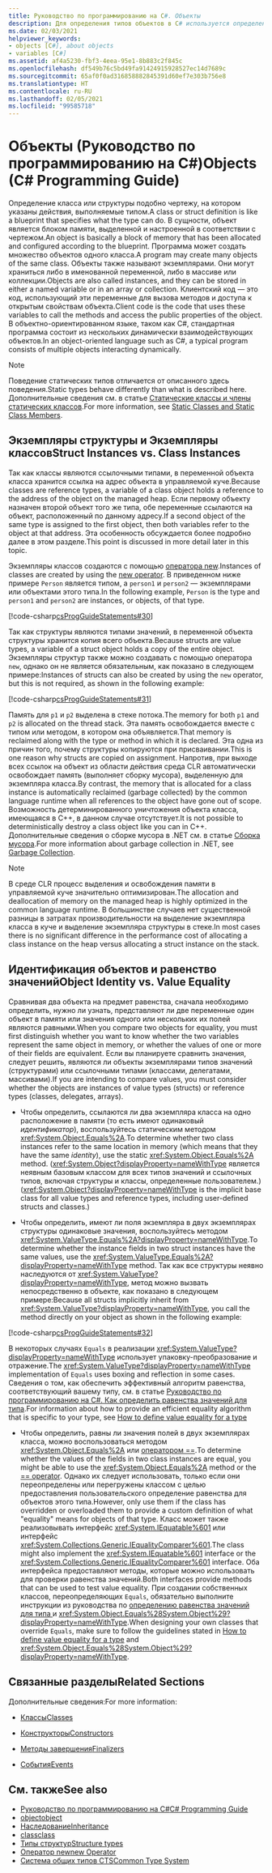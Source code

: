 ```yaml
---
title: Руководство по программированию на C#. Объекты
description: Для определения типов объектов в C# используется определение класса или структуры. В объектно-ориентированном языке, таком как C#, программа состоит из динамически взаимодействующих объектов.
ms.date: 02/03/2021
helpviewer_keywords:
- objects [C#], about objects
- variables [C#]
ms.assetid: af4a5230-fbf3-4eea-95e1-8b883c2f845c
ms.openlocfilehash: df549b76c5bd49fa91424915928527ec14d7689c
ms.sourcegitcommit: 65af0f0ad316858882845391d60ef7e303b756e8
ms.translationtype: HT
ms.contentlocale: ru-RU
ms.lasthandoff: 02/05/2021
ms.locfileid: "99585718"
---
```

# <a name="objects-c-programming-guide"></a><span data-ttu-id="92f15-104">Объекты (Руководство по программированию на C#)</span><span class="sxs-lookup"><span data-stu-id="92f15-104">Objects (C# Programming Guide)</span></span>

<span data-ttu-id="92f15-105">Определение класса или структуры подобно чертежу, на котором указаны действия, выполняемые типом.</span><span class="sxs-lookup"><span data-stu-id="92f15-105">A class or struct definition is like a blueprint that specifies what the type can do.</span></span> <span data-ttu-id="92f15-106">В сущности, объект является блоком памяти, выделенной и настроенной в соответствии с чертежом.</span><span class="sxs-lookup"><span data-stu-id="92f15-106">An object is basically a block of memory that has been allocated and configured according to the blueprint.</span></span> <span data-ttu-id="92f15-107">Программа может создать множество объектов одного класса.</span><span class="sxs-lookup"><span data-stu-id="92f15-107">A program may create many objects of the same class.</span></span> <span data-ttu-id="92f15-108">Объекты также называют экземплярами. Они могут храниться либо в именованной переменной, либо в массиве или коллекции.</span><span class="sxs-lookup"><span data-stu-id="92f15-108">Objects are also called instances, and they can be stored in either a named variable or in an array or collection.</span></span> <span data-ttu-id="92f15-109">Клиентский код — это код, использующий эти переменные для вызова методов и доступа к открытым свойствам объекта.</span><span class="sxs-lookup"><span data-stu-id="92f15-109">Client code is the code that uses these variables to call the methods and access the public properties of the object.</span></span> <span data-ttu-id="92f15-110">В объектно-ориентированном языке, таком как C#, стандартная программа состоит из нескольких динамически взаимодействующих объектов.</span><span class="sxs-lookup"><span data-stu-id="92f15-110">In an object-oriented language such as C#, a typical program consists of multiple objects interacting dynamically.</span></span>  
  
> [!NOTE]
> <span data-ttu-id="92f15-111">Поведение статических типов отличается от описанного здесь поведения.</span><span class="sxs-lookup"><span data-stu-id="92f15-111">Static types behave differently than what is described here.</span></span> <span data-ttu-id="92f15-112">Дополнительные сведения см. в статье [Статические классы и члены статических классов](./static-classes-and-static-class-members.md).</span><span class="sxs-lookup"><span data-stu-id="92f15-112">For more information, see [Static Classes and Static Class Members](./static-classes-and-static-class-members.md).</span></span>
  
## <a name="struct-instances-vs-class-instances"></a><span data-ttu-id="92f15-113">Экземпляры структуры и Экземпляры классов</span><span class="sxs-lookup"><span data-stu-id="92f15-113">Struct Instances vs. Class Instances</span></span>  

 <span data-ttu-id="92f15-114">Так как классы являются ссылочными типами, в переменной объекта класса хранится ссылка на адрес объекта в управляемой куче.</span><span class="sxs-lookup"><span data-stu-id="92f15-114">Because classes are reference types, a variable of a class object holds a reference to the address of the object on the managed heap.</span></span> <span data-ttu-id="92f15-115">Если первому объекту назначен второй объект того же типа, обе переменные ссылаются на объект, расположенный по данному адресу.</span><span class="sxs-lookup"><span data-stu-id="92f15-115">If a second object of the same type is assigned to the first object, then both variables refer to the object at that address.</span></span> <span data-ttu-id="92f15-116">Эта особенность обсуждается более подробно далее в этом разделе.</span><span class="sxs-lookup"><span data-stu-id="92f15-116">This point is discussed in more detail later in this topic.</span></span>  
  
 <span data-ttu-id="92f15-117">Экземпляры классов создаются с помощью [оператора new](../../language-reference/operators/new-operator.md).</span><span class="sxs-lookup"><span data-stu-id="92f15-117">Instances of classes are created by using the [new operator](../../language-reference/operators/new-operator.md).</span></span> <span data-ttu-id="92f15-118">В приведенном ниже примере `Person` является типом, а `person1` и `person2` — экземплярами или объектами этого типа.</span><span class="sxs-lookup"><span data-stu-id="92f15-118">In the following example, `Person` is the type and `person1` and `person2` are instances, or objects, of that type.</span></span>  
  
 [!code-csharp[csProgGuideStatements#30](~/samples/snippets/csharp/VS_Snippets_VBCSharp/csProgGuideStatements/CS/Statements.cs#30)]  
  
 <span data-ttu-id="92f15-119">Так как структуры являются типами значений, в переменной объекта структуры хранится копия всего объекта.</span><span class="sxs-lookup"><span data-stu-id="92f15-119">Because structs are value types, a variable of a struct object holds a copy of the entire object.</span></span> <span data-ttu-id="92f15-120">Экземпляры структур также можно создавать с помощью оператора `new`, однако он не является обязательным, как показано в следующем примере:</span><span class="sxs-lookup"><span data-stu-id="92f15-120">Instances of structs can also be created by using the `new` operator, but this is not required, as shown in the following example:</span></span>  
  
 [!code-csharp[csProgGuideStatements#31](~/samples/snippets/csharp/VS_Snippets_VBCSharp/csProgGuideStatements/CS/Statements.cs#31)]  
  
 <span data-ttu-id="92f15-121">Память для `p1` и `p2` выделена в стеке потока.</span><span class="sxs-lookup"><span data-stu-id="92f15-121">The memory for both `p1` and `p2` is allocated on the thread stack.</span></span> <span data-ttu-id="92f15-122">Эта память освобождается вместе с типом или методом, в котором она объявляется.</span><span class="sxs-lookup"><span data-stu-id="92f15-122">That memory is reclaimed along with the type or method in which it is declared.</span></span> <span data-ttu-id="92f15-123">Эта одна из причин того, почему структуры копируются при присваивании.</span><span class="sxs-lookup"><span data-stu-id="92f15-123">This is one reason why structs are copied on assignment.</span></span> <span data-ttu-id="92f15-124">Напротив, при выходе всех ссылок на объект из области действия среда CLR автоматически освобождает память (выполняет сборку мусора), выделенную для экземпляра класса.</span><span class="sxs-lookup"><span data-stu-id="92f15-124">By contrast, the memory that is allocated for a class instance is automatically reclaimed (garbage collected) by the common language runtime when all references to the object have gone out of scope.</span></span> <span data-ttu-id="92f15-125">Возможность детерминированного уничтожения объекта класса, имеющаяся в C++, в данном случае отсутствует.</span><span class="sxs-lookup"><span data-stu-id="92f15-125">It is not possible to deterministically destroy a class object like you can in C++.</span></span> <span data-ttu-id="92f15-126">Дополнительные сведения о сборке мусора в .NET см. в статье [Сборка мусора](../../../standard/garbage-collection/index.md).</span><span class="sxs-lookup"><span data-stu-id="92f15-126">For more information about garbage collection in .NET, see [Garbage Collection](../../../standard/garbage-collection/index.md).</span></span>  
  
> [!NOTE]
> <span data-ttu-id="92f15-127">В среде CLR процесс выделения и освобождения памяти в управляемой куче значительно оптимизирован.</span><span class="sxs-lookup"><span data-stu-id="92f15-127">The allocation and deallocation of memory on the managed heap is highly optimized in the common language runtime.</span></span> <span data-ttu-id="92f15-128">В большинстве случаев нет существенной разницы в затратах производительности на выделение экземпляра класса в куче и выделение экземпляра структуры в стеке.</span><span class="sxs-lookup"><span data-stu-id="92f15-128">In most cases there is no significant difference in the performance cost of allocating a class instance on the heap versus allocating a struct instance on the stack.</span></span>
  
## <a name="object-identity-vs-value-equality"></a><span data-ttu-id="92f15-129">Идентификация объектов и равенство значений</span><span class="sxs-lookup"><span data-stu-id="92f15-129">Object Identity vs. Value Equality</span></span>  

 <span data-ttu-id="92f15-130">Сравнивая два объекта на предмет равенства, сначала необходимо определить, нужно ли узнать, представляют ли две переменные один объект в памяти или значения одного или нескольких их полей являются равными.</span><span class="sxs-lookup"><span data-stu-id="92f15-130">When you compare two objects for equality, you must first distinguish whether you want to know whether the two variables represent the same object in memory, or whether the values of one or more of their fields are equivalent.</span></span> <span data-ttu-id="92f15-131">Если вы планируете сравнить значения, следует решить, являются ли объекты экземплярами типов значений (структурами) или ссылочными типами (классами, делегатами, массивами).</span><span class="sxs-lookup"><span data-stu-id="92f15-131">If you are intending to compare values, you must consider whether the objects are instances of value types (structs) or reference types (classes, delegates, arrays).</span></span>  
  
- <span data-ttu-id="92f15-132">Чтобы определить, ссылаются ли два экземпляра класса на одно расположение в памяти (то есть имеют одинаковый *идентификатор*), воспользуйтесь статическим методом <xref:System.Object.Equals%2A>.</span><span class="sxs-lookup"><span data-stu-id="92f15-132">To determine whether two class instances refer to the same location in memory (which means that they have the same *identity*), use the static <xref:System.Object.Equals%2A> method.</span></span> <span data-ttu-id="92f15-133">(<xref:System.Object?displayProperty=nameWithType> является неявным базовым классом для всех типов значений и ссылочных типов, включая структуры и классы, определенные пользователем.)</span><span class="sxs-lookup"><span data-stu-id="92f15-133">(<xref:System.Object?displayProperty=nameWithType> is the implicit base class for all value types and reference types, including user-defined structs and classes.)</span></span>  
  
- <span data-ttu-id="92f15-134">Чтобы определить, имеют ли поля экземпляра в двух экземплярах структуры одинаковые значения, воспользуйтесь методом <xref:System.ValueType.Equals%2A?displayProperty=nameWithType>.</span><span class="sxs-lookup"><span data-stu-id="92f15-134">To determine whether the instance fields in two struct instances have the same values, use the <xref:System.ValueType.Equals%2A?displayProperty=nameWithType> method.</span></span> <span data-ttu-id="92f15-135">Так как все структуры неявно наследуются от <xref:System.ValueType?displayProperty=nameWithType>, метод можно вызвать непосредственно в объекте, как показано в следующем примере:</span><span class="sxs-lookup"><span data-stu-id="92f15-135">Because all structs implicitly inherit from <xref:System.ValueType?displayProperty=nameWithType>, you call the method directly on your object as shown in the following example:</span></span>  
  
 [!code-csharp[csProgGuideStatements#32](~/samples/snippets/csharp/VS_Snippets_VBCSharp/csProgGuideStatements/CS/Statements.cs#32)]  
  
 <span data-ttu-id="92f15-136">В некоторых случаях `Equals` в реализации <xref:System.ValueType?displayProperty=nameWithType> использует упаковку-преобразование и отражение.</span><span class="sxs-lookup"><span data-stu-id="92f15-136">The <xref:System.ValueType?displayProperty=nameWithType> implementation of `Equals` uses boxing and reflection in some cases.</span></span> <span data-ttu-id="92f15-137">Сведения о том, как обеспечить эффективный алгоритм равенства, соответствующий вашему типу, см. в статье [Руководство по программированию на C#. Как определить равенства значений для типа](../statements-expressions-operators/how-to-define-value-equality-for-a-type.md).</span><span class="sxs-lookup"><span data-stu-id="92f15-137">For information about how to provide an efficient equality algorithm that is specific to your type, see [How to define value equality for a type](../statements-expressions-operators/how-to-define-value-equality-for-a-type.md)</span></span>

- <span data-ttu-id="92f15-138">Чтобы определить, равны ли значения полей в двух экземплярах класса, можно воспользоваться методом <xref:System.Object.Equals%2A> или [оператором ==](../../language-reference/operators/equality-operators.md#equality-operator-).</span><span class="sxs-lookup"><span data-stu-id="92f15-138">To determine whether the values of the fields in two class instances are equal, you might be able to use the <xref:System.Object.Equals%2A> method or the [== operator](../../language-reference/operators/equality-operators.md#equality-operator-).</span></span> <span data-ttu-id="92f15-139">Однако их следует использовать, только если они переопределены или перегружены классом с целью предоставления пользовательского определение равенства для объектов этого типа.</span><span class="sxs-lookup"><span data-stu-id="92f15-139">However, only use them if the class has overridden or overloaded them to provide a custom definition of what "equality" means for objects of that type.</span></span> <span data-ttu-id="92f15-140">Класс может также реализовывать интерфейс <xref:System.IEquatable%601> или интерфейс <xref:System.Collections.Generic.IEqualityComparer%601>.</span><span class="sxs-lookup"><span data-stu-id="92f15-140">The class might also implement the <xref:System.IEquatable%601> interface or the <xref:System.Collections.Generic.IEqualityComparer%601> interface.</span></span> <span data-ttu-id="92f15-141">Оба интерфейса предоставляют методы, которые можно использовать для проверки равенства значений.</span><span class="sxs-lookup"><span data-stu-id="92f15-141">Both interfaces provide methods that can be used to test value equality.</span></span> <span data-ttu-id="92f15-142">При создании собственных классов, переопределяющих `Equals`, обязательно выполните инструкции из руководства по [определению равенства значений для типа ](../statements-expressions-operators/how-to-define-value-equality-for-a-type.md) и <xref:System.Object.Equals%28System.Object%29?displayProperty=nameWithType>.</span><span class="sxs-lookup"><span data-stu-id="92f15-142">When designing your own classes that override `Equals`, make sure to follow the guidelines stated in [How to define value equality for a type](../statements-expressions-operators/how-to-define-value-equality-for-a-type.md) and <xref:System.Object.Equals%28System.Object%29?displayProperty=nameWithType>.</span></span>
  
## <a name="related-sections"></a><span data-ttu-id="92f15-143">Связанные разделы</span><span class="sxs-lookup"><span data-stu-id="92f15-143">Related Sections</span></span>  

 <span data-ttu-id="92f15-144">Дополнительные сведения:</span><span class="sxs-lookup"><span data-stu-id="92f15-144">For more information:</span></span>  
  
- [<span data-ttu-id="92f15-145">Классы</span><span class="sxs-lookup"><span data-stu-id="92f15-145">Classes</span></span>](./classes.md)  
  
- [<span data-ttu-id="92f15-146">Конструкторы</span><span class="sxs-lookup"><span data-stu-id="92f15-146">Constructors</span></span>](./constructors.md)  
  
- [<span data-ttu-id="92f15-147">Методы завершения</span><span class="sxs-lookup"><span data-stu-id="92f15-147">Finalizers</span></span>](./destructors.md)  
  
- [<span data-ttu-id="92f15-148">События</span><span class="sxs-lookup"><span data-stu-id="92f15-148">Events</span></span>](../events/index.md)  
  
## <a name="see-also"></a><span data-ttu-id="92f15-149">См. также</span><span class="sxs-lookup"><span data-stu-id="92f15-149">See also</span></span>

- [<span data-ttu-id="92f15-150">Руководство по программированию на C#</span><span class="sxs-lookup"><span data-stu-id="92f15-150">C# Programming Guide</span></span>](../index.md)
- [<span data-ttu-id="92f15-151">object</span><span class="sxs-lookup"><span data-stu-id="92f15-151">object</span></span>](../../language-reference/builtin-types/reference-types.md)
- [<span data-ttu-id="92f15-152">Наследование</span><span class="sxs-lookup"><span data-stu-id="92f15-152">Inheritance</span></span>](./inheritance.md)
- [<span data-ttu-id="92f15-153">class</span><span class="sxs-lookup"><span data-stu-id="92f15-153">class</span></span>](../../language-reference/keywords/class.md)
- [<span data-ttu-id="92f15-154">Типы структур</span><span class="sxs-lookup"><span data-stu-id="92f15-154">Structure types</span></span>](../../language-reference/builtin-types/struct.md)
- [<span data-ttu-id="92f15-155">Оператор new</span><span class="sxs-lookup"><span data-stu-id="92f15-155">new Operator</span></span>](../../language-reference/operators/new-operator.md)
- [<span data-ttu-id="92f15-156">Система общих типов CTS</span><span class="sxs-lookup"><span data-stu-id="92f15-156">Common Type System</span></span>](../../../standard/base-types/common-type-system.md)
